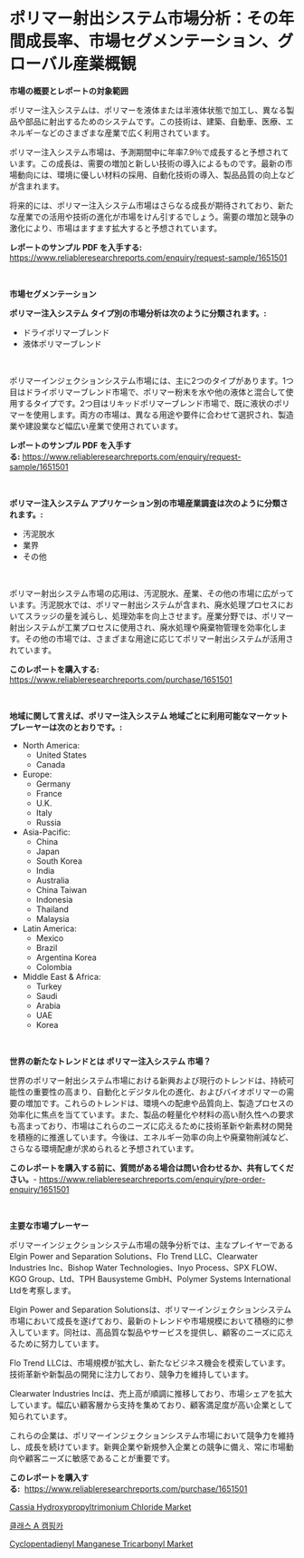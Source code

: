<p><h1>ポリマー射出システム市場分析：その年間成長率、市場セグメンテーション、グローバル産業概観</h1></p><p><strong>市場の概要とレポートの対象範囲</strong></p>
<p><p>ポリマー注入システムは、ポリマーを液体または半液体状態で加工し、異なる製品や部品に射出するためのシステムです。この技術は、建築、自動車、医療、エネルギーなどのさまざまな産業で広く利用されています。</p><p>ポリマー注入システム市場は、予測期間中に年率7.9％で成長すると予想されています。この成長は、需要の増加と新しい技術の導入によるものです。最新の市場動向には、環境に優しい材料の採用、自動化技術の導入、製品品質の向上などが含まれます。</p><p>将来的には、ポリマー注入システム市場はさらなる成長が期待されており、新たな産業での活用や技術の進化が市場をけん引するでしょう。需要の増加と競争の激化により、市場はますます拡大すると予想されています。</p></p>
<p><strong>レポートのサンプル PDF を入手する:</strong> <a href="https://www.reliableresearchreports.com/enquiry/request-sample/1651501">https://www.reliableresearchreports.com/enquiry/request-sample/1651501</a></p>
<p>&nbsp;</p>
<p><strong>市場セグメンテーション</strong></p>
<p><strong>ポリマー注入システム タイプ別の市場分析は次のように分類されます。:</strong></p>
<p><ul><li>ドライポリマーブレンド</li><li>液体ポリマーブレンド</li></ul></p>
<p>&nbsp;</p>
<p><p>ポリマーインジェクションシステム市場には、主に2つのタイプがあります。1つ目はドライポリマーブレンド市場で、ポリマー粉末を水や他の液体と混合して使用するタイプです。2つ目はリキッドポリマーブレンド市場で、既に液状のポリマーを使用します。両方の市場は、異なる用途や要件に合わせて選択され、製造業や建設業など幅広い産業で使用されています。</p></p>
<p><strong>レポートのサンプル PDF を入手する:</strong>&nbsp;<a href="https://www.reliableresearchreports.com/enquiry/request-sample/1651501">https://www.reliableresearchreports.com/enquiry/request-sample/1651501</a></p>
<p>&nbsp;</p>
<p><strong> ポリマー注入システム アプリケーション別の市場産業調査は次のように分類されます。:</strong></p>
<p><ul><li>汚泥脱水</li><li>業界</li><li>その他</li></ul></p>
<p>&nbsp;</p>
<p><p>ポリマー射出システム市場の応用は、汚泥脱水、産業、その他の市場に広がっています。汚泥脱水では、ポリマー射出システムが含まれ、廃水処理プロセスにおいてスラッジの量を減らし、処理効率を向上させます。産業分野では、ポリマー射出システムが工業プロセスに使用され、廃水処理や廃棄物管理を効率化します。その他の市場では、さまざまな用途に応じてポリマー射出システムが活用されています。</p></p>
<p><strong>このレポートを購入する:</strong>&nbsp; <a href="https://www.reliableresearchreports.com/purchase/1651501">https://www.reliableresearchreports.com/purchase/1651501</a></p>
<p>&nbsp;</p>
<p><strong>地域に関して言えば、ポリマー注入システム 地域ごとに利用可能なマーケットプレーヤーは次のとおりです。:</strong></p>
<p><ul>
    <li>
        North America:
        <ul>
            <li>United States</li>
            <li>Canada</li>
        </ul>
    </li>
    <li>
        Europe:
        <ul>
            <li>Germany</li>
            <li>France</li>
            <li>U.K.</li>
            <li>Italy</li>
            <li>Russia</li>
        </ul>
    </li>
    <li>
        Asia-Pacific:
        <ul>
            <li>China</li>
            <li>Japan</li>
            <li>South Korea</li>
            <li>India</li>
            <li>Australia</li>
            <li>China Taiwan</li>
            <li>Indonesia</li>
            <li>Thailand</li>
            <li>Malaysia</li>
        </ul>
    </li>
    <li>
        Latin America:
        <ul>
            <li>Mexico</li>
            <li>Brazil</li>
            <li>Argentina Korea</li>
            <li>Colombia</li>
        </ul>
    </li>
    <li>
        Middle East & Africa:
        <ul>
            <li>Turkey</li>
            <li>Saudi</li>
            <li>Arabia</li>
            <li>UAE</li>
            <li>Korea</li>
        </ul>
    </li>
    </ul></p>
<p>&nbsp;</p>
<p><strong>世界の新たなトレンドとは ポリマー注入システム 市場？</strong></p>
<p><p>世界のポリマー射出システム市場における新興および現行のトレンドは、持続可能性の重要性の高まり、自動化とデジタル化の進化、およびバイオポリマーの需要の増加です。これらのトレンドは、環境への配慮や品質向上、製造プロセスの効率化に焦点を当てています。また、製品の軽量化や材料の高い耐久性への要求も高まっており、市場はこれらのニーズに応えるために技術革新や新素材の開発を積極的に推進しています。今後は、エネルギー効率の向上や廃棄物削減など、さらなる環境配慮が求められると予想されています。</p></p>
<p><strong>このレポートを購入する前に、質問がある場合は問い合わせるか、共有してください。</strong>- <a href="https://www.reliableresearchreports.com/enquiry/pre-order-enquiry/1651501">https://www.reliableresearchreports.com/enquiry/pre-order-enquiry/1651501</a></p>
<p>&nbsp;</p>
<p><strong>主要な市場プレーヤー</strong></p>
<p><p>ポリマーインジェクションシステム市場の競争分析では、主なプレイヤーであるElgin Power and Separation Solutions、Flo Trend LLC、Clearwater Industries Inc、Bishop Water Technologies、Inyo Process、SPX FLOW、KGO Group、Ltd、TPH Bausysteme GmbH、Polymer Systems International Ltdを考察します。</p><p>Elgin Power and Separation Solutionsは、ポリマーインジェクションシステム市場において成長を遂げており、最新のトレンドや市場規模において積極的に参入しています。同社は、高品質な製品やサービスを提供し、顧客のニーズに応えるために努力しています。</p><p>Flo Trend LLCは、市場規模が拡大し、新たなビジネス機会を模索しています。技術革新や新製品の開発に注力しており、競争力を維持しています。</p><p>Clearwater Industries Incは、売上高が順調に推移しており、市場シェアを拡大しています。幅広い顧客層から支持を集めており、顧客満足度が高い企業として知られています。</p><p>これらの企業は、ポリマーインジェクションシステム市場において競争力を維持し、成長を続けています。新興企業や新規参入企業との競争に備え、常に市場動向や顧客ニーズに敏感であることが重要です。</p></p>
<p><strong>このレポートを購入する:</strong>&nbsp;&nbsp;<a href="https://www.reliableresearchreports.com/purchase/1651501">https://www.reliableresearchreports.com/purchase/1651501</a></p>
<p><p><a href="https://circular-yam-9b9.notion.site/Cassia-Hydroxypropyltrimonium-Chloride-Market-Research-Report-Unlocks-Analysis-on-the-Market-Financi-d71578eb2a334aacbad330e0459ab846">Cassia Hydroxypropyltrimonium Chloride Market</a></p><p><a href="https://github.com/rsg307664904/Market-Research-Report-List-1/blob/main/47809149673.md">클래스 A 캠핑카</a></p><p><a href="https://copper-carbon-84f.notion.site/Decoding-the-Cyclopentadienyl-Manganese-Tricarbonyl-Market-A-Deep-Dive-into-the-Latest-Market-Trend-c5dd95b0cba44f1d8a2168a9662feca6">Cyclopentadienyl Manganese Tricarbonyl Market</a></p></p>
